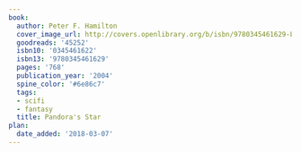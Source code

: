 ```yaml
---
book:
  author: Peter F. Hamilton
  cover_image_url: http://covers.openlibrary.org/b/isbn/9780345461629-L.jpg
  goodreads: '45252'
  isbn10: '0345461622'
  isbn13: '9780345461629'
  pages: '768'
  publication_year: '2004'
  spine_color: '#6e86c7'
  tags:
  - scifi
  - fantasy
  title: Pandora's Star
plan:
  date_added: '2018-03-07'
---
```

